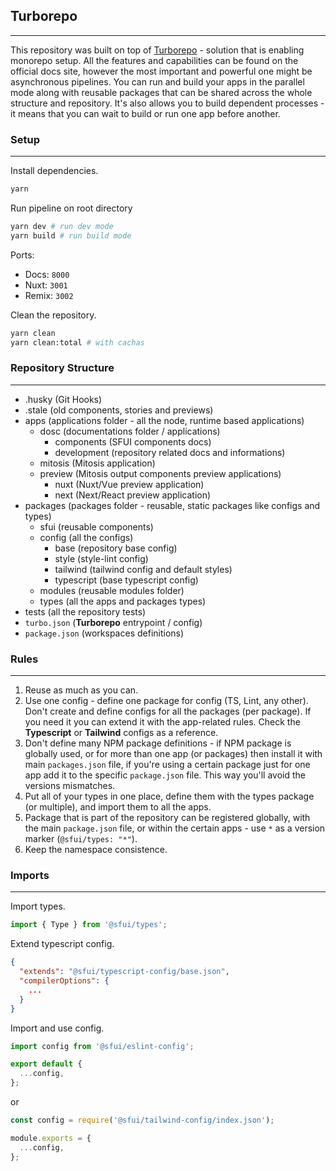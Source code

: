 ## Turborepo

---

This repository was built on top of [Turborepo](https://turborepo.org/) - solution that is enabling monorepo setup.
All the features and capabilities can be found on the official docs site, however the most important and powerful one
might be asynchronous pipelines. You can run and build your apps in the parallel mode along with reusable packages that
can be shared across the whole structure and repository. It's also allows you to build dependent processes - it means
that you can wait to build or run one app before another.

### Setup

---

Install dependencies.

```bash
yarn
```

Run pipeline on root directory

```bash
yarn dev # run dev mode
yarn build # run build mode
```

Ports:

- Docs: `8000`
- Nuxt: `3001`
- Remix: `3002`

Clean the repository.

```bash
yarn clean
yarn clean:total # with cachas
```

### Repository Structure

---

- .husky (Git Hooks)
- .stale (old components, stories and previews)
- apps (applications folder - all the node, runtime based applications)
  - dosc (documentations folder / applications)
    - components (SFUI components docs)
    - development (repository related docs and informations)
  - mitosis (Mitosis application)
  - preview (Mitosis output components preview applications)
    - nuxt (Nuxt/Vue preview application)
    - next (Next/React preview application)
- packages (packages folder - reusable, static packages like configs and types)
  - sfui (reusable components)
  - config (all the configs)
    - base (repository base config)
    - style (style-lint config)
    - tailwind (tailwind config and default styles)
    - typescript (base typescript config)
  - modules (reusable modules folder)
  - types (all the apps and packages types)
- tests (all the repository tests)
- `turbo.json` (**Turborepo** entrypoint / config)
- `package.json` (workspaces definitions)

### Rules

---

1. Reuse as much as you can.
2. Use one config - define one package for config (TS, Lint, any other). Don't create and define configs for all
   the packages (per package). If you need it you can extend it with the app-related rules. Check the **Typescript**
   or **Tailwind** configs as a reference.
3. Don't define many NPM package definitions - if NPM package is globally used, or for more than one app (or packages)
   then install it with main `packages.json` file, if you're using a certain package just for one app add it to
   the specific `package.json` file. This way you'll avoid the versions mismatches.
4. Put all of your types in one place, define them with the types package (or multiple), and import them to all the apps.
5. Package that is part of the repository can be registered globally, with the main `package.json` file, or within
   the certain apps - use `*` as a version marker (`@sfui/types: "*"`).
6. Keep the namespace consistence.

### Imports

---

Import types.

```ts
import { Type } from '@sfui/types';
```

Extend typescript config.

```json
{
  "extends": "@sfui/typescript-config/base.json",
  "compilerOptions": {
    ...
  }
}
```

Import and use config.

```ts
import config from '@sfui/eslint-config';

export default {
  ...config,
};
```

or

```js
const config = require('@sfui/tailwind-config/index.json');

module.exports = {
  ...config,
};
```
